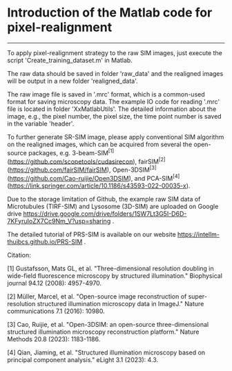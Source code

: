 # Introduction of the Matlab code for pixel-realignment

***

To apply pixel-realignment strategy to the raw SIM images, just execute the script 'Create_training_dataset.m' in Matlab.

The raw data should be saved in folder 'raw_data' and the realigned images will be output in a new folder 'realigned_data'.

The raw image file is saved in '.mrc' format, which is a common-used format for saving microscopy data. The example IO code for reading '.mrc' file is located in folder 'XxMatlabUtils'.
The detailed information about the image, e.g., the pixel number, the pixel size, the time point number is saved in the variable 'header'.

To further generate SR-SIM image, please apply conventional SIM algorithm on the realigned images, which can be acquired from several the open-source packages, e.g. 3-beam-SIM<sup>[1]</sup> (https://github.com/scopetools/cudasirecon), fairSIM<sup>[2]</sup> (https://github.com/fairSIM/fairSIM), Open-3DSIM<sup>[3]</sup> (https://github.com/Cao-ruijie/Open3DSIM), and PCA-SIM<sup>[4]</sup> (https://link.springer.com/article/10.1186/s43593-022-00035-x).

Due to the storage limitation of Github, the example raw SIM data of Microtubules (TIRF-SIM) and Lysosome (3D-SIM) are uploaded on Google drive https://drive.google.com/drive/folders/1SW7Lt3G5I-D6D-7KFyruIoZX7Cc9Nm_V?usp=sharing .

The detailed tutorial of PRS-SIM is available on our website https://intellm-thuibcs.github.io/PRS-SIM .


Citation:

[1] Gustafsson, Mats GL, et al. "Three-dimensional resolution doubling in wide-field fluorescence microscopy by structured illumination." Biophysical journal 94.12 (2008): 4957-4970.<br>

[2] Müller, Marcel, et al. "Open-source image reconstruction of super-resolution structured illumination microscopy data in ImageJ." Nature communications 7.1 (2016): 10980.<br>

[3] Cao, Ruijie, et al. "Open-3DSIM: an open-source three-dimensional structured illumination microscopy reconstruction platform." Nature Methods 20.8 (2023): 1183-1186.<br>

[4] Qian, Jiaming, et al. "Structured illumination microscopy based on principal component analysis." eLight 3.1 (2023): 4.3.<br>
